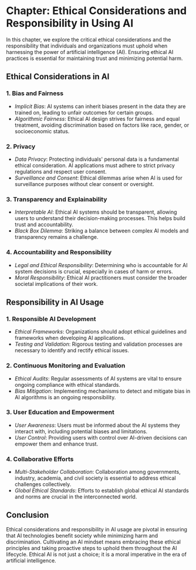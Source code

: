 Chapter: Ethical Considerations and Responsibility in Using AI
==============================================================

In this chapter, we explore the critical ethical considerations and the responsibility that individuals and organizations must uphold when harnessing the power of artificial intelligence (AI). Ensuring ethical AI practices is essential for maintaining trust and minimizing potential harm.

Ethical Considerations in AI
----------------------------

### 1. **Bias and Fairness**

* *Implicit Bias*: AI systems can inherit biases present in the data they are trained on, leading to unfair outcomes for certain groups.
* *Algorithmic Fairness*: Ethical AI design strives for fairness and equal treatment, avoiding discrimination based on factors like race, gender, or socioeconomic status.

### 2. **Privacy**

* *Data Privacy*: Protecting individuals' personal data is a fundamental ethical consideration. AI applications must adhere to strict privacy regulations and respect user consent.
* *Surveillance and Consent*: Ethical dilemmas arise when AI is used for surveillance purposes without clear consent or oversight.

### 3. **Transparency and Explainability**

* *Interpretable AI*: Ethical AI systems should be transparent, allowing users to understand their decision-making processes. This helps build trust and accountability.
* *Black Box Dilemma*: Striking a balance between complex AI models and transparency remains a challenge.

### 4. **Accountability and Responsibility**

* *Legal and Ethical Responsibility*: Determining who is accountable for AI system decisions is crucial, especially in cases of harm or errors.
* *Moral Responsibility*: Ethical AI practitioners must consider the broader societal implications of their work.

Responsibility in AI Usage
--------------------------

### 1. **Responsible AI Development**

* *Ethical Frameworks*: Organizations should adopt ethical guidelines and frameworks when developing AI applications.
* *Testing and Validation*: Rigorous testing and validation processes are necessary to identify and rectify ethical issues.

### 2. **Continuous Monitoring and Evaluation**

* *Ethical Audits*: Regular assessments of AI systems are vital to ensure ongoing compliance with ethical standards.
* *Bias Mitigation*: Implementing mechanisms to detect and mitigate bias in AI algorithms is an ongoing responsibility.

### 3. **User Education and Empowerment**

* *User Awareness*: Users must be informed about the AI systems they interact with, including potential biases and limitations.
* *User Control*: Providing users with control over AI-driven decisions can empower them and enhance trust.

### 4. **Collaborative Efforts**

* *Multi-Stakeholder Collaboration*: Collaboration among governments, industry, academia, and civil society is essential to address ethical challenges collectively.
* *Global Ethical Standards*: Efforts to establish global ethical AI standards and norms are crucial in the interconnected world.

Conclusion
----------

Ethical considerations and responsibility in AI usage are pivotal in ensuring that AI technologies benefit society while minimizing harm and discrimination. Cultivating an AI mindset means embracing these ethical principles and taking proactive steps to uphold them throughout the AI lifecycle. Ethical AI is not just a choice; it is a moral imperative in the era of artificial intelligence.
